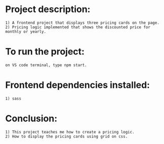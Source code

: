 #   Project description:
    1) A frontend project that displays three pricing cards on the page.
    2) Pricing logic implemented that shows the discounted price for monthly or yearly.

#   To run the project:
    on VS code terminal, type npm start.

#   Frontend dependencies installed:
    1) sass

#   Conclusion:
    1) This project teaches me how to create a pricing logic.
    2) How to display the pricing cards using grid on css.
